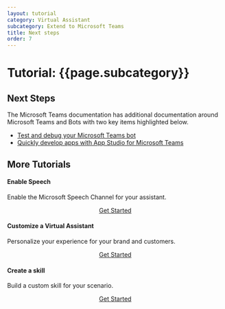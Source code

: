 ```yaml
---
layout: tutorial
category: Virtual Assistant
subcategory: Extend to Microsoft Teams
title: Next steps
order: 7
---
```


# Tutorial: {{page.subcategory}}

## Next Steps

The Microsoft Teams documentation has additional documentation around Microsoft Teams and Bots with two key items highlighted below.

- [Test and debug your Microsoft Teams bot](https://docs.microsoft.com/en-us/microsoftteams/platform/concepts/bots/bots-test)
- [Quickly develop apps with App Studio for Microsoft Teams](https://docs.microsoft.com/en-us/microsoftteams/platform/get-started/get-started-app-studio)

## More Tutorials

<div class="card-group">
    <div class="card">
        <div class="card-body">
            <h4 class="card-title">Enable Speech</h4>
            <p class="card-text">Enable the Microsoft Speech Channel for your assistant.</p>
        </div>
        <div class="card-footer" style="display: flex; justify-content: center;">
            <a href="{{site.baseurl}}/tutorials/enable-speech/1_intro" class="btn btn-primary">Get Started</a>
        </div>
    </div>
    <div class="card">
        <div class="card-body">
            <h4 class="card-title">Customize a Virtual Assistant</h4>
            <p class="card-text">Personalize your experience for your brand and customers.</p>
        </div>
        <div class="card-footer" style="display: flex; justify-content: center;">
            <a href="{{site.baseurl}}/tutorials/csharp/customize-assistant/1_intro" class="btn btn-primary">Get Started</a>
        </div>
    </div>
    <div class="card">
        <div class="card-body">
            <h4 class="card-title">Create a skill</h4>
            <p class="card-text">Build a custom skill for your scenario.</p>
        </div>
        <div class="card-footer" style="display: flex; justify-content: center;">
            <a href="{{site.baseurl}}/tutorials/csharp/create-skill/1_intro" class="btn btn-primary">Get Started</a>
        </div>
    </div>
</div>